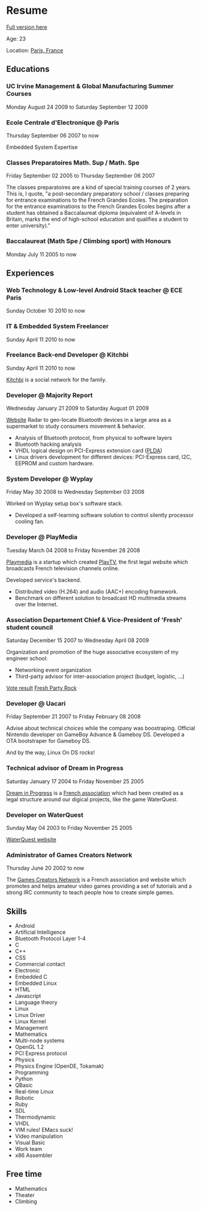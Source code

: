 # Resume

[Full version here](http://www.linkedin.com/pub/gawen-arab/5/ab7/2a8)

Age: 23

Location: [Paris, France](https://maps.google.com/maps?q=Paris%2C+France)

## Educations
### UC Irvine Management & Global Manufacturing Summer Courses
Monday August 24 2009 to Saturday September 12 2009

### Ecole Centrale d'Electronique @ Paris
Thursday September 06 2007 to now

Embedded System Expertise

### Classes Preparatoires Math. Sup / Math. Spe
Friday September 02 2005 to Thursday September 06 2007

The classes preparatoires are a kind of special training courses of 2 years. This is, I quote, "a post-secondary preparatory school / classes preparing for entrance examinations to the French Grandes Ecoles. The preparation for the entrance examinations to the French Grandes Ecoles begins after a student has obtained a Baccalaureat diploma (equivalent of A-levels in Britain, marks the end of high-school education and qualifies a student to enter university)."

### Baccalaureat (Math Spe / Climbing sport) with Honours
Monday July 11 2005 to now

## Experiences
### Web Technology & Low-level Android Stack teacher @ ECE Paris
Sunday October 10 2010 to now

### IT & Embedded System Freelancer
Sunday April 11 2010 to now

### Freelance Back-end Developer @ Kitchbi
Sunday April 11 2010 to now

[Kitchbi](http://www.kitchbi.com/) is a social network for the family.

### Developer @ Majority Report
Wednesday January 21 2009 to Saturday August 01 2009

[Website](http://www.majority-report.com/)
Radar to geo-locate Bluetooth devices in a large area as a supermarket to study consumers movement & behavior.

* Analysis of Bluetooth protocol, from physical to software layers
* Bluetooth hacking analysis
* VHDL logical design on PCI-Express extension card ([PLDA](http://www.plda.com/index.php))
* Linux drivers development for different devices: PCI-Express card, I2C, EEPROM and custom hardware.


### System Developer @ Wyplay
Friday May 30 2008 to Wednesday September 03 2008

Worked on Wyplay setup box's software stack.
* Developed a self-learning software solution to control silently processor cooling fan.

### Developer @ PlayMedia
Tuesday March 04 2008 to Friday November 28 2008

[Playmedia](http://playmedia.fr) is a startup which created [PlayTV](http://playtv.fr/), the first legal website which broadcasts French television channels online.

Developed service's backend.
* Distributed video (H.264) and audio (AAC+) encoding framework.
* Benchmark on different solution to broadcast HD multimedia streams over the Internet.

### Association Departement Chief & Vice-President of 'Fresh' student council
Saturday December 15 2007 to Wednesday April 08 2009

Organization and promotion of the huge associative ecosystem of my engineer school:
* Networking event organization
* Third-party advisor for inter-association project (budget, logistic, ...)

[Vote result](http://jbtv-galerie.ece.fr/2007-2008/R%C3%A9sultats-Des-Elections/15694254_bBgnRP#!i=1176337681&k=TH5z6SC)
[Fresh Party Rock](http://jbtv-galerie.ece.fr/2007-2008/Soir%C3%A9e-Fresh/15694288_wt4jZd#!i=1176339711&k=cV9k5KW)

### Developer @ Uacari
Friday September 21 2007 to Friday February 08 2008

Advise about technical choices while the company was boostraping. Official Nintendo developer on GameBoy Advance & Gameboy DS. Developed a OTA bootstraper for Gameboy DS.

And by the way, Linux On DS rocks!

### Technical advisor of Dream in Progress
Saturday January 17 2004 to Friday November 25 2005

[Dream in Progress](http://web.archive.org/web/20050208074646/http://www.zonealta.net/~GawenA/) is a [French association](http://www.journal-officiel.gouv.fr/association/index.php?ACTION=Rechercher&HI_PAGE=1&HI_COMPTEUR=0&original_method=get&WHAT=dream+in+progress&JTH_ID=&JAN_BD_CP=&JRE_ID=Provence-Alpes-C%F4te-d%27Azur%2FBouches-du-Rhone&JAN_LIEU_DECL=Prefecture%2Fbouchesrh%F4ne&JTY_ID=&JTY_WALDEC=&JTY_SIREN=&JPA_D_D=07%2F02%2F2004&JPA_D_F=07%2F02%2F2004&rechercher.x=37&rechercher.y=10) which had been created as a legal structure around our digical projects, like the game WaterQuest.

### Developer on WaterQuest
Sunday May 04 2003 to Friday November 25 2005

[WaterQuest website](http://web.archive.org/web/20050406163950/http://www.waterquest.fr.st/)

### Administrator of Games Creators Network
Thursday June 20 2002 to now

The [Games Creators Network](http://www.games-creators.org/) is a French association and website which promotes and helps amateur video games providing a set of tutorials and a strong IRC community to teach people how to create simple games.

## Skills
* Android
* Artificial Intelligence
* Bluetooth Protocol Layer 1-4
* C
* C++
* CSS
* Commercial contact
* Electronic
* Embedded C
* Embedded Linux
* HTML
* Javascript
* Language theory
* Linux
* Linux Driver
* Linux Kernel
* Management
* Mathematics
* Multi-node systems
* OpenGL 1.2
* PCI Express protocol
* Physics
* Physics Engine (OpenDE, Tokamak)
* Programming
* Python
* QBasic
* Real-time Linux
* Robotic
* Ruby
* SDL
* Thermodynamic
* VHDL
* VIM rules! EMacs suck!
* Video manipulation
* Visual Basic
* Work team
* x86 Assembler

## Free time
* Mathematics
* Theater
* Climbing

